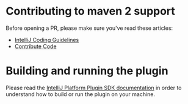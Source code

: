 Contributing to maven 2 support
===

Before opening a PR, please make sure you've read these articles:
- [IntelliJ Coding Guidelines](https://plugins.jetbrains.com/docs/intellij/intellij-coding-guidelines.html)
- [Contribute Code](https://www.jetbrains.com/opensource/idea/)

Building and running the plugin
== 

Please read the [IntelliJ Platform Plugin SDK documentation](https://plugins.jetbrains.com/docs/intellij/creating-plugin-project.html#running-a-plugin-with-the-runide-gradle-task) in order to understand how to build or
run the plugin on your machine.

